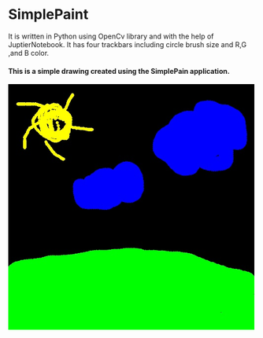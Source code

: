 # SimplePaint
It is written in Python using OpenCv library and with the help of JuptierNotebook.
It has four trackbars including circle brush size and R,G ,and B color.

#### This is a simple drawing created using the SimplePain application.

![IMAGE_DESCRIPTION](https://raw.githubusercontent.com/m-javadian-farzaneh/SimplePaint/master/result.jpg)
